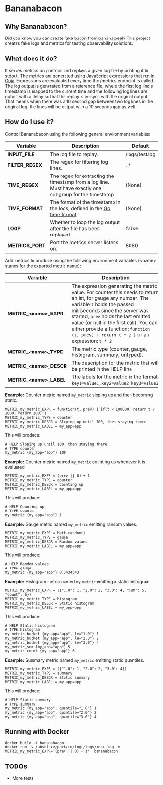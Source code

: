 # Bananabacon

## Why Bananabacon?

Did you know you can create [fake bacon from banana peel](https://gardengrubblog.com/how-to-make-the-best-vegan-banana-peel-bacon/)?
This project creates fake logs and metrics for testing observability solutions.

## What does it do?

It serves metrics on /metrics and replays a given log file by printing it to stdout.
The metrics are generated using JavaScript expressions that run in [Goja](https://github.com/dop251/goja). Expressions are evaluated
every time the /metrics endpoint is called.
The log output is generated from a reference file, where the first log line's timestamp is mapped to the current time and the following
log lines are output with a delay so that the replay is in-sync with the original output. That means when there was a 10 second gap between
two log lines in the original log, the lines will be output with a 10 seconds gap as well.

## How do I use it?

Control Bananabacon using the following general environment variables:

| Variable         | Description                                                                                                                         | Default        |
| ---------------- | ----------------------------------------------------------------------------------------------------------------------------------- | -------------- |
| **INPUT_FILE**   | The log file to replay.                                                                                                             | /logs/test.log |
| **FILTER_REGEX** | The regex for filtering log lines.                                                                                                  | `.*`           |
| **TIME_REGEX**   | The regex for extracting the timestamp from a log line. Must have exactly one subgroup for the timestamp.                           | (None)         |
| **TIME_FORMAT**  | The format of the timestamp in the logs, defined in the [Go time format](https://www.geeksforgeeks.org/time-formatting-in-golang/). | (None)         |
| **LOOP**         | Whether to loop the log output after the file has been replayed.                                                                    | `false`        |
| **METRICS_PORT** | Port the metrics server listens on.                                                                                                 | 8080           |

Add metrics to produce using the following environment variables (\<name\> stands for the exported metric name):

| Variable                    | Description                                                                                                                                                                                                                                                                                                                                                 | Default                                                   |
| --------------------------- | ----------------------------------------------------------------------------------------------------------------------------------------------------------------------------------------------------------------------------------------------------------------------------------------------------------------------------------------------------------- | --------------------------------------------------------- |
| **METRIC\_\<name\>\_EXPR**  | The expression generating the metric value. For counter this needs to return an int, for gauge any number. The variable `t` holds the passed milliseconds since the server was started, `prev` holds the last emitted value (or null in the first call). You can either provide a function: `function (t, prev) { return t * 2 }` or an expression: `t * 2` | `t`. Check below for examples for different metric types. |
| **METRIC\_\<name\>\_TYPE**  | The metric type (counter, gauge, histogram, summary, untyped).                                                                                                                                                                                                                                                                                              | `counter`                                                 |
| **METRIC\_\<name\>\_DESCR** | The description for the metric that will be printed in the HELP line                                                                                                                                                                                                                                                                                        | ""                                                        |
| **METRIC\_\<name\>\_LABEL** | The labels for the metric in the format `key1=value1,key2=value2,key3=value3`.                                                                                                                                                                                                                                                                              | (None)                                                    |

**Example:** Counter metric named `my_metric` sloping up and then becoming static.

```
METRIC_my_metric_EXPR = function(t, prev) { if(t < 100000) return t / 1000; return 100; }
METRIC_my_metric_TYPE = counter
METRIC_my_metric_DESCR = Sloping up until 100, then staying there
METRIC_my_metric_LABEL = my_app=app
```

This will produce:

```
# HELP Sloping up until 100, then staying there
# TYPE counter
my_metric {my_app="app"} 100
```

**Example:** Counter metric named `my_metric` counting up whenever it is evaluated

```
METRIC_my_metric_EXPR = (prev || 0) + 1
METRIC_my_metric_TYPE = counter
METRIC_my_metric_DESCR = Counting up
METRIC_my_metric_LABEL = my_app=app
```

This will produce:

```
# HELP Counting up
# TYPE counter
my_metric {my_app="app"} 1
```

**Example:** Gauge metric named `my_metric` emitting random values.

```
METRIC_my_metric_EXPR = Math.random()
METRIC_my_metric_TYPE = gauge
METRIC_my_metric_DESCR = Random values
METRIC_my_metric_LABEL = my_app=app
```

This will produce:

```
# HELP Random values
# TYPE gauge
my_metric {my_app="app"} 0.3434543
```

**Example:** Histogram metric named `my_metric` emitting a static histogram.

```
METRIC_my_metric_EXPR = ({"1.0": 1, "2.0": 2, "3.0": 4, "sum": 5, "count": 6})
METRIC_my_metric_TYPE = histogram
METRIC_my_metric_DESCR = Static histogram
METRIC_my_metric_LABEL = my_app=app
```

This will produce:

```
# HELP Static histogram
# TYPE histogram
my_metric_bucket {my_app="app", le="1.0"} 1
my_metric_bucket {my_app="app", le="2.0"} 2
my_metric_bucket {my_app="app", le="3.0"} 4
my_metric_sum {my_app="app"} 5
my_metric_count {my_app="app"} 6
```

**Example:** Summary metric named `my_metric` emitting static quantiles.

```
METRIC_my_metric_EXPR = ({"1.0": 1, "2.0": 2, "3.0": 4})
METRIC_my_metric_TYPE = summary
METRIC_my_metric_DESCR = Static summary
METRIC_my_metric_LABEL = my_app=app
```

This will produce:

```
# HELP Static summary
# TYPE summary
my_metric {my_app="app", quantile="1.0"} 1
my_metric {my_app="app", quantile="2.0"} 2
my_metric {my_app="app", quantile="3.0"} 4
```

## Running with Docker

```
docker build -t bananabacon .
docker run -v /absolute/path/to/log:/logs/test.log -e METRIC_my_metric_EXPR='(prev || 0) + 1'  bananabacon
```

## TODOs

- More tests
